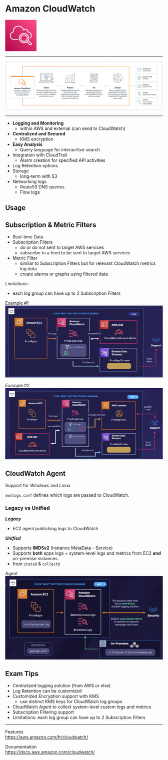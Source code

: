# Amazon CloudWatch
<img src="../../images/CloudWatch.png" alt="CloudWatch" style="height: 100px; width:100px;"/>  

---  

![CloudWatch Diagram](../../images/CloudWatchDiagram.png)

---  
- **Logging and Monitoring**
  - within AWS and external (can send to CloudWatch)
- **Centralized and Secured**
  - KMS encryption
- **Easy Analysis**
  - Query language for interacrtive search
- Integration with CloudTrail
  - Alarm creation for specified API activities
- Log Retention options
- Storage
  - long-term with S3 
- Networking logs
  - Route53 DNS queries
  - Flow logs

## Usage

## Subscription & Metric Filters

- Real-time Data
- Subscription Filters
  - do or do not sent to target AWS services
  - subscribe to a feed to be sent to target AWS services
- Metric Filter 
  - similar to Subscription Filters but for relevant CloudWatch metrics log data 
  - create alarms or graphs using filtered data

Limitations:
- each log group can have up to 2 Subscription Filters

   
Example #1  
![Example1](img/example1.jpg)

Example #2  
![Example2](img/example2.jpg)

## CloudWatch Agent   

Support for *Windows* and *Linux*

`awslogs.conf` defines which logs are passed to CloudWatch. 

### Legacy vs Unified

***Legacy***  
- EC2 agent publishing logs to CloudWatch

***Unified***  
- Supports **IMDSv2** (Instance MetaData - Service)
- Supports **both** apps logs + system-level logs and metrics from EC2 **and** on-premise instances.  
- from `StatsD` & `collectD`


Agent    
![Agent](img/agent.jpg)


## Exam Tips

- Centralized logging solution (from AWS or else)
- Log Retention can be customized
- Customized Encryption support with KMS
  - use distinct KMS keys for CloudWatch log groups
- CloudWatch Agent to collect system-level custom logs and metrics
- Subscription Filtering support
- Limitations: each log group can have up to 2 Subscription Filters
  
---  

Features  
https://aws.amazon.com/fr/cloudwatch/

Documentation  
https://docs.aws.amazon.com/cloudwatch/
